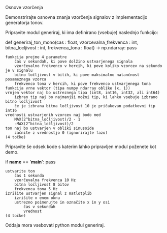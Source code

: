 Osnove vzorčenja

Demonstrirajte osnovna znanja vzorčenja signalov z implementacijo generatorja tonov.

Pripravite modul generiraj, ki ima definirano (vsebuje) naslednjo funkcijo:

def generiraj_ton_mono(cas : float, vzorcevalna_frekvenca : int, bitna_locljivost : int, frekvenca_tona : float) -> np.ndarray:
    pass

    funkcija prejme 4 parametre
        čas v sekundah, ki pove dolžino ustvarjenega signala
        vzorčevalno frekvenco v hercih, ki pove koliko vzorcev na sekundo je v signalu
        bitno ločljivost v bitih, ki pove maksimalno natančnost posameznega vzorca
        frekvenco tona v hercih, ki pove frekvenco ustvarjenega tona
    funkcija vrne vektor (tipa numpy ndarray oblike (x, 1))
    vrnjen vektor naj bo ustreznega tipa (int8, int16, int32, ali int64)
        izbran tip naj bo najmanjši možni tip, ki lahko vsebuje izbrano bitno ločljivost
        če je izbrana bitna ločljivost 10 je pričakovan podatkovni tip int16
    vrednosti ustvarjenih vzorcev naj bodo med
        MAX(2^bitna_ločljivost)/2 - 1
        -MAX(2^bitna_ločljivost)/2
    ton naj bo ustvarjen v obliki sinusoide
        začnite z vrednostjo 0 (ignorirajte fazo)
    (4 točke)

Pripravite še odsek kode s katerim lahko pripravljen modul poženete kot demo.

if __name__ == '__main__':
    pass

    ustvarite ton
        čas 1 sekunda
        vzorčevalna frekvenca 10 Hz
        bitna ločljivost 8 bitov
        frekvenca tona 5 Hz
    izrišite ustvarjen signal z matlotplib
        izrišite v enem oknu
        ustrezno poimenujte in označite x in y osi
            čas v sekundah
            vrednost
    (4 točke)

Oddaja mora vsebovati python modul generiraj.